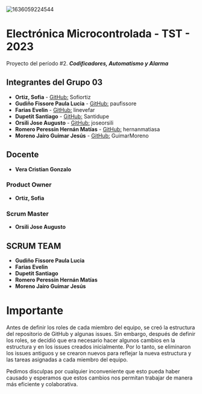 ![1636059224544](https://github.com/ISPC-TST-ELECTRONICA-MICROCONTROLADA/proyecto-2-grupo-03/assets/86580762/e4bb6ff9-0bb5-441d-a98f-a4a6a53577e6)

# Electrónica Microcontrolada - TST - 2023

Proyecto del período #2. ***Codificadores, Automatismo y Alarma***


## Integrantes del Grupo 03

+ **Ortiz, Sofia** - [GitHub:](https://github.com/Sofiortiz) Sofiortiz
+ **Gudiño Fissore Paula Lucia** - [GitHub:](https://github.com/paufissore) paufissore     
+ **Farias Evelin** - [GitHub:](https://github.com/linevefar) linevefar
+ **Dupetit Santiago** - [GitHub:](https://github.com/Santidupe) Santidupe
+ **Orsili Jose Augusto** - [GitHub:](https://github.com/joseorsili) joseorsili
+ **Romero Peressin Hernán Matías** - [GitHub:](https://github.com/hernanmatiasar) hernanmatiasa
+ **Moreno Jairo Guimar Jesús** - [GitHub:](https://github.com/GuimarMoreno) GuimarMoreno

## Docente 

+ **Vera Cristian Gonzalo**  

### Product Owner
+ **Ortiz, Sofia**

### Scrum Master
+ **Orsili Jose Augusto**

## SCRUM TEAM
+ **Gudiño Fissore Paula Lucia**     
+ **Farias Evelin**
+ **Dupetit Santiago**
+ **Romero Peressin Hernán Matías**
+ **Moreno Jairo Guimar Jesús**

# Importante

Antes de definir los roles de cada miembro del equipo, se creó la estructura del repositorio de GitHub y algunas issues. Sin embargo, después de definir los roles, se decidió que era necesario hacer algunos cambios en la estructura y en los issues creados inicialmente. Por lo tanto, se eliminaron los issues antiguos y se crearon nuevos para reflejar la nueva estructura y las tareas asignadas a cada miembro del equipo.

Pedimos disculpas por cualquier inconveniente que esto pueda haber causado y esperamos que estos cambios nos permitan trabajar de manera más eficiente y colaborativa.


